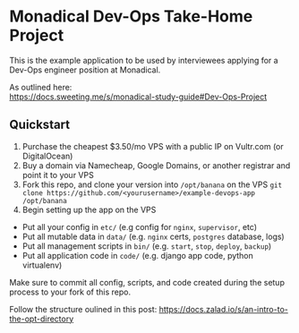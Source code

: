 # Monadical Dev-Ops Take-Home Project

This is the example application to be used by interviewees applying for a Dev-Ops engineer position at Monadical.

As outlined here:  
https://docs.sweeting.me/s/monadical-study-guide#Dev-Ops-Project

## Quickstart

1. Purchase the cheapest $3.50/mo VPS with a public IP on Vultr.com (or DigitalOcean)
2. Buy a domain via Namecheap, Google Domains, or another registrar and point it to your VPS
3. Fork this repo, and clone your version into `/opt/banana` on the VPS
  `git clone https://github.com/<yourusername>/example-devops-app /opt/banana`
4. Begin setting up the app on the VPS
  - Put all your config in `etc/` (e.g config for `nginx`, `supervisor`, etc)
  - Put all mutable data in `data/` (e.g. `nginx` certs, `postgres` database, logs)
  - Put all management scripts in `bin/` (e.g. `start`, `stop`, `deploy`, `backup`)
  - Put all application code in `code/` (e.g. django app code, python virtualenv)

Make sure to commit all config, scripts, and code created during the setup process to your fork of this repo.

Follow the structure oulined in this post:
https://docs.zalad.io/s/an-intro-to-the-opt-directory
